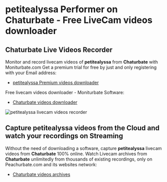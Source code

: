 # petitealyssa Performer on Chaturbate - Free LiveCam videos downloader

## Chaturbate Live Videos Recorder

Monitor and record livecam videos of **petitealyssa** from **Chaturbate** with Moniturbate.com
Get a premium trial for free by just and only registering with your Email address:
* [petitealyssa Premium videos downloader](https://moniturbate.com/request-demo-licence-key.html)

Free livecam videos downloader - Moniturbate Software:
* [Chaturbate videos downloader](https://moniturbate.com/moniturbate-download-software.html)

![petitealyssa livecam videos recorder](https://peachurnet.com/templates/moniturbate-software.png)


## Capture petitealyssa videos from the Cloud and watch your recordings on Streaming

Without the need of downloading a software, capture **petitealyssa** livecam videos from **Chaturbate** 100% online.
Watch Livecam archives from **Chaturbate** unlimitedly from thousands of existing recordings, only on Peachurbate.com and its websites network:
* [Chaturbate videos archives](https://peachurnet.com/)